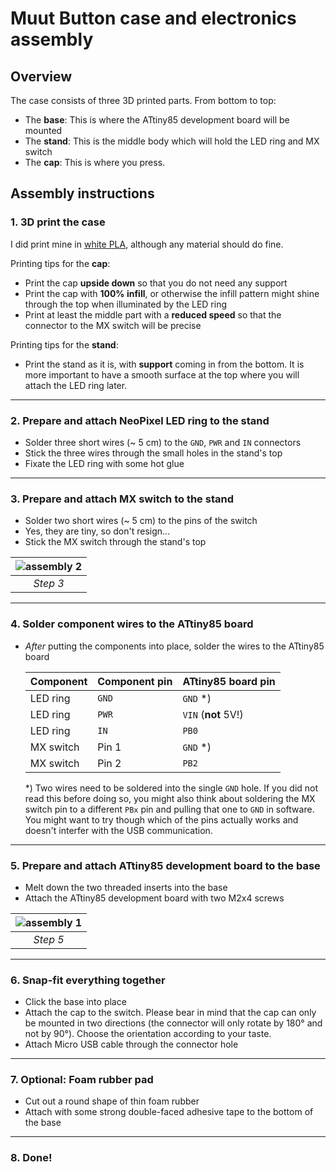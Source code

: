 # Muut Button case and electronics assembly

## Overview

The case consists of three 3D printed parts. From bottom to top:

  * The **base**: This is where the ATtiny85 development board will be mounted
  * The **stand**: This is the middle body which will hold the LED ring and MX switch
  * The **cap**: This is where you press.

## Assembly instructions

### 1. 3D print the case

I did print mine in [white PLA](https://www.dasfilament.de/filament-spulen/pla-1-75-mm/349/pla-filament-1-75-mm-tonweiss-matt?c=11), although any material should do fine.

Printing tips for the **cap**:

* Print the cap **upside down** so that you do not need any support
* Print the cap with **100% infill**, or otherwise the infill pattern might shine through the top when illuminated by the LED ring
* Print at least the middle part with a **reduced speed** so that the connector to the MX switch will be precise

Printing tips for the **stand**:

* Print the stand as it is, with **support** coming in from the bottom. It is more important to have a smooth surface at the top where you will attach the LED ring later.

---

### 2. Prepare and attach NeoPixel LED ring to the stand

* Solder three short wires (~ 5 cm) to the `GND`, `PWR` and `IN` connectors
* Stick the three wires through the small holes in the stand's top
* Fixate the LED ring with some hot glue

---

### 3. Prepare and attach MX switch to the stand

* Solder two short wires (~ 5 cm) to the pins of the switch
* Yes, they are tiny, so don't resign...
* Stick the MX switch through the stand's top

| ![assembly 2](../../images/assembly2.jpg) |
|:--:| 
| *Step 3* |

---

### 4. Solder component wires to the ATtiny85 board

* _After_ putting the components into place, solder the wires to the ATtiny85 board

  | Component | Component pin | ATtiny85 board pin  |
  | --------- | ------------- | ------------------- |
  | LED ring  | `GND`         | `GND` *)            |
  | LED ring  | `PWR`         | `VIN` (**not** 5V!) |
  | LED ring  | `IN`          | `PB0`               |
  | MX switch | Pin 1         | `GND` *)            |
  | MX switch | Pin 2         | `PB2`               |

  *) Two wires need to be soldered into the single `GND` hole. If you did not read this before doing so, you might also think about soldering the MX switch pin to a different `PBx` pin and pulling that one to `GND` in software. You might want to try though which of the pins actually works and doesn't interfer with the USB communication.

---

### 5. Prepare and attach ATtiny85 development board to the base

* Melt down the two threaded inserts into the base
* Attach the ATtiny85 development board with two M2x4 screws

| ![assembly 1](../../images/assembly1.jpg) |
|:--:| 
| *Step 5* |

---

### 6. Snap-fit everything together

* Click the base into place
* Attach the cap to the switch. Please bear in mind that the cap can only be mounted in two directions (the connector will only rotate by 180° and not by 90°). Choose the orientation according to your taste.
* Attach Micro USB cable through the connector hole

---

### 7. Optional: Foam rubber pad

* Cut out a round shape of thin foam rubber
* Attach with some strong double-faced adhesive tape to the bottom of the base

---

### 8. Done!

